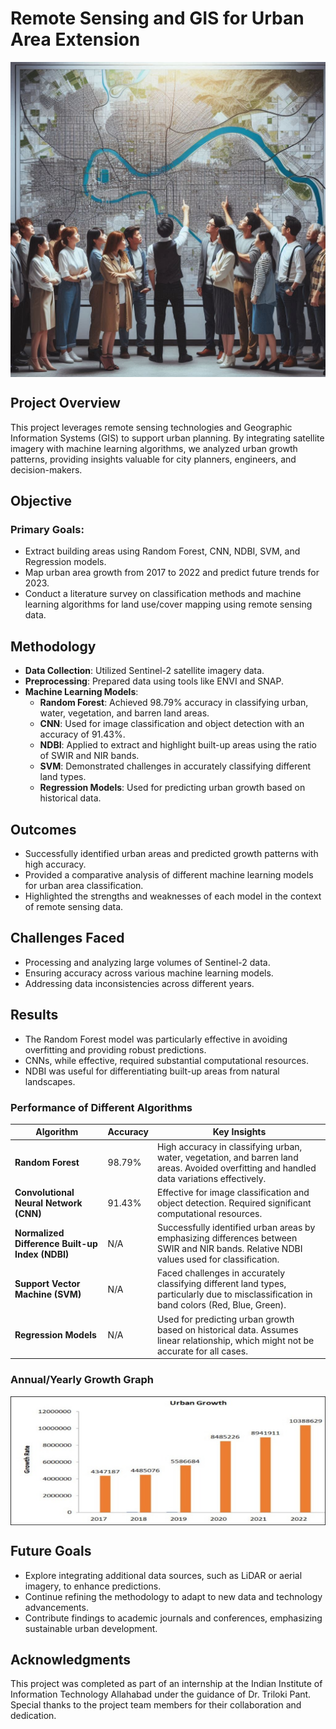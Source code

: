 # Remote Sensing and GIS for Urban Area Extension
<img src= '_00549f2a-8f7c-491d-83bf-551346498a97.jpg' align= "center"/>

## Project Overview
This project leverages remote sensing technologies and Geographic Information Systems (GIS) to support urban planning. By integrating satellite imagery with machine learning algorithms, we analyzed urban growth patterns, providing insights valuable for city planners, engineers, and decision-makers.

## Objective
### Primary Goals:
- Extract building areas using Random Forest, CNN, NDBI, SVM, and Regression models.
- Map urban area growth from 2017 to 2022 and predict future trends for 2023.
- Conduct a literature survey on classification methods and machine learning algorithms for land use/cover mapping using remote sensing data.

## Methodology
- **Data Collection**: Utilized Sentinel-2 satellite imagery data.
- **Preprocessing**: Prepared data using tools like ENVI and SNAP.
- **Machine Learning Models**:
  - **Random Forest**: Achieved 98.79% accuracy in classifying urban, water, vegetation, and barren land areas.
  - **CNN**: Used for image classification and object detection with an accuracy of 91.43%.
  - **NDBI**: Applied to extract and highlight built-up areas using the ratio of SWIR and NIR bands.
  - **SVM**: Demonstrated challenges in accurately classifying different land types.
  - **Regression Models**: Used for predicting urban growth based on historical data.

## Outcomes
- Successfully identified urban areas and predicted growth patterns with high accuracy.
- Provided a comparative analysis of different machine learning models for urban area classification.
- Highlighted the strengths and weaknesses of each model in the context of remote sensing data.

## Challenges Faced
- Processing and analyzing large volumes of Sentinel-2 data.
- Ensuring accuracy across various machine learning models.
- Addressing data inconsistencies across different years.

## Results
- The Random Forest model was particularly effective in avoiding overfitting and providing robust predictions.
- CNNs, while effective, required substantial computational resources.
- NDBI was useful for differentiating built-up areas from natural landscapes.

### Performance of Different Algorithms
| **Algorithm**              | **Accuracy** | **Key Insights**                                                                                                                                       |
|----------------------------|--------------|---------------------------------------------------------------------------------------------------------------------------------------------------------|
| **Random Forest**           | 98.79%       | High accuracy in classifying urban, water, vegetation, and barren land areas. Avoided overfitting and handled data variations effectively.               |
| **Convolutional Neural Network (CNN)** | 91.43%       | Effective for image classification and object detection. Required significant computational resources.                                                  |
| **Normalized Difference Built-up Index (NDBI)** | N/A          | Successfully identified urban areas by emphasizing differences between SWIR and NIR bands. Relative NDBI values used for classification.               |
| **Support Vector Machine (SVM)**       | N/A          | Faced challenges in accurately classifying different land types, particularly due to misclassification in band colors (Red, Blue, Green).                |
| **Regression Models**       | N/A          | Used for predicting urban growth based on historical data. Assumes linear relationship, which might not be accurate for all cases.                       |

### Annual/Yearly Growth Graph
<img src= 'anualUrbanGrowth.PNG' align = 'center'/>

## Future Goals
- Explore integrating additional data sources, such as LiDAR or aerial imagery, to enhance predictions.
- Continue refining the methodology to adapt to new data and technology advancements.
- Contribute findings to academic journals and conferences, emphasizing sustainable urban development.

## Acknowledgments
This project was completed as part of an internship at the Indian Institute of Information Technology Allahabad under the guidance of Dr. Triloki Pant. Special thanks to the project team members for their collaboration and dedication.

